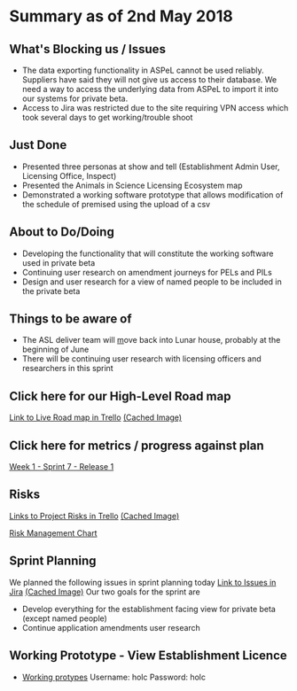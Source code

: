 # Summary as of 2nd May 2018 
## What's Blocking us / Issues
* The data exporting functionality in ASPeL cannot be used reliably. Suppliers have said they will not give us access to their database. We need a way to access the underlying data from ASPeL to import it into our systems for private beta.
* Access to Jira was restricted due to the site requiring VPN access which took several days to get working/trouble shoot

## Just Done
* Presented three personas at show and tell (Establishment Admin User, Licensing Office, Inspect)
* Presented the Animals in Science Licensing Ecosystem map
* Demonstrated a working software prototype that allows modification of the schedule of premised using the upload of a csv 

## About to Do/Doing
* Developing the functionality that will constitute the working software used in private beta
* Continuing user research on amendment journeys for PELs and PILs
* Design and user research for a view of named people to be included in the private beta 

## Things to be aware of
* The ASL deliver team will [m](https://en.wikipedia.org/wiki/Magellanic_penguin)ove back into Lunar house, probably at the beginning of June
* There will be continuing user research with licensing officers and researchers in this sprint

## Click here for our High-Level Road map
[Link to Live Road map in Trello](https://trello.com/b/gDQdE01u/asl-roadmap)    [\(Cached Image\)](graphs/ASLRoadMap02052018.jpg)

## Click here for metrics / progress against plan
[Week 1 - Sprint 7 - Release 1](graphs/progress02052018.png)

## Risks
[Links to Project Risks in Trello](https://trello.com/b/VuFuCL7t/risk-register-and-kpis-asl-delivery)    [\(Cached Image\)](graphs/ASLRiskRegister02052018.jpg)

[Risk Management Chart](graphs/risk02052018.png)

## Sprint Planning
We planned the following issues in sprint planning today [Link to Issues in Jira](https://jira.digital.homeoffice.gov.uk/secure/RapidBoard.jspa?rapidView=261)    [\(Cached Image\)](graphs/sprint02052018.png)
Our two goals for the sprint are
* Develop everything for the establishment facing view for private beta (except named people)
* Continue application amendments user research

## Working Prototype - View Establishment Licence
* [Working protypes](http://asl-prototypes.herokuapp.com/) 
Username: holc Password: holc
